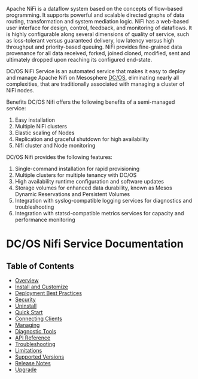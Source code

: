 Apache NiFi is a dataflow system based on the concepts of flow-based programming. It supports powerful and scalable directed graphs of data routing, transformation and system mediation logic. NiFi has a web-based user interface for design, control, feedback, and monitoring of dataflows. It is highly configurable along several dimensions of quality of service, such as loss-tolerant versus guaranteed delivery, low latency versus high throughput and priority-based queuing. NiFi provides fine-grained data provenance for all data received, forked, joined cloned, modified, sent and ultimately dropped upon reaching its configured end-state.

DC/OS NiFi Service is an automated service that makes it easy to deploy and manage Apache Nifi on Mesosphere [DC/OS](https://mesosphere.com/product/), eliminating nearly all complexities, that are traditionally associated with managing a cluster of NiFi nodes.

Benefits
DC/OS Nifi  offers the following benefits of a semi-managed service:

1. Easy installation 
2. Multiple NiFi clusters 
3. Elastic scaling of Nodes
4. Replication and graceful shutdown for high availability 
5. Nifi cluster and Node monitoring



DC/OS Nifi  provides the following features:

1. Single-command installation for rapid provisioning
2. Multiple clusters for multiple tenancy with DC/OS
3. High availability runtime configuration and software updates
3. Storage volumes for enhanced data durability, known as Mesos Dynamic Reservations and Persistent Volumes
5. Integration with syslog-compatible logging services for diagnostics and troubleshooting
6. Integration with statsd-compatible metrics services for capacity and performance monitoring



# DC/OS Nifi Service Documentation

## Table of Contents

- [Overview](overview/index.md)
- [Install and Customize](install/index.md)
- [Deployment Best Practices](deploymentbestpractice/index.md)
- [Security](security/index.md)
- [Uninstall](uninstall/index.md)
- [Quick Start](quick-start/index.md)
- [Connecting Clients](connecting-clients/index.md)
- [Managing](managing/index.md)
- [Diagnostic Tools](diagnostictools/index.md)
- [API Reference](api-reference/index.md)
- [Troubleshooting](troubleshooting/index.md)
- [Limitations](limitations/index.md)
- [Supported Versions](supported-versions/index.md)
- [Release Notes](release-notes/index.md)
- [Upgrade](upgrade/index.md)

